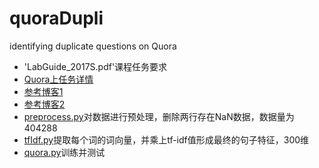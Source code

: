 # quoraDupli
identifying duplicate questions on Quora

- 'LabGuide_2017S.pdf'课程任务要求
- [Quora上任务详情](https://data.quora.com/First-Quora-Dataset-Release-Question-Pairs)
- [参考博客1](http://www.erogol.com/duplicate-question-detection-deep-learning/?utm_source=tuicool&utm_medium=referral)
- [参考博客2](https://explosion.ai/blog/quora-deep-text-pair-classification#dataset)
- [preprocess.py](preprocess.py)对数据进行预处理，删除两行存在NaN数据，数据量为404288
- [tfIdf.py](tfIdf.py)提取每个词的词向量，并乘上tf-idf值形成最终的句子特征，300维
- [quora.py](quora.py)训练并测试
